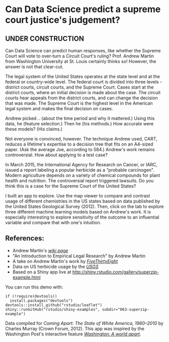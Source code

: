 # Can Data Science predict a supreme court justice's judgement?

## UNDER CONSTRUCTION ##

Can Data Science can predict human responses, like whether the Supreme Court will vote to over-turn a Circuit Court's ruling? Prof. Andrew Martin from Washington University at St. Louis certainly thinks so! However, the answer is not that clear-cut.

The legal system of the United States operates at the state level and at the federal or country-wide level. The federal court is divided into three levels - district courts, circuit courts, and the Supreme Court. Cases start at the district courts, where an initial decision is made about the case. The circuit courts hear appeals from the district courts, and can change the decision that was made. The Supreme Court is the highest level in the American legal system and makes the final decision on cases. 

Andrew picked .. (about the time period and why it mattered.) Using this data, he (feature selection.) Then he (his methods.) How accurate were these models? (His claims.)

Not everyone is convinced, however. The technique Andrew used, CART, reduces a lifetime's expertise to a decision tree that fits on an A4-sized paper. (Ask the average Joe, according to 584.) Andrew's work remains controversial. How about applying to a test case?

In March 2015, the International Agency for Research on Cancer, or IARC, issued a report labeling a popular herbicide as a “probable carcinogen". Modern agriculture depends on a variety of chemical compounds for plant health and nutrition. The controversial report triggered lawsuits. Do you think this is a case for the Supreme Court of the United States? 

I built an app to explore. Use the map viewer to compare and contrast usage of different chemistries in the US states based on data published by the United States Geological Survey (2012). Then, click on the tab to explore three different machine learning models based on Andrew's work. It is especially interesting to explore sensitivity of the outcome to an influential variable and compare that with one's intuition.

## References:
- Andrew Martin's _[wiki page](https://en.wikipedia.org/wiki/Andrew_D._Martin)_
- "An Introduction to Empirical Legal Research" by Andrew Martin
- A take on Andrew Martin's work by _[FiveThirtyEight](https://fivethirtyeight.com/features/why-the-best-supreme-court-predictor-in-the-world-is-some-random-guy-in-queens/)_
- Data on US herbicide usage by the _[USGS](https://water.usgs.gov/nawqa/pnsp/usage/maps/county-level/#)_
- Based on a Shiny app live at http://shiny.rstudio.com/gallery/superzip-example.html

You can run this demo with:
```
if (!require(devtools))
  install.packages("devtools")
devtools::install_github("rstudio/leaflet")
shiny::runGitHub("rstudio/shiny-examples", subdir="063-superzip-example")
```

Data compiled for _Coming Apart: The State of White America, 1960–2010_ by Charles Murray (Crown Forum, 2012). This app was inspired by the Washington Post's interactive feature _[Washington: A world apart](http://www.washingtonpost.com/sf/local/2013/11/09/washington-a-world-apart/)_.
